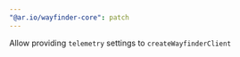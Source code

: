 ```yaml
---
"@ar.io/wayfinder-core": patch
---
```


Allow providing `telemetry` settings to `createWayfinderClient`
